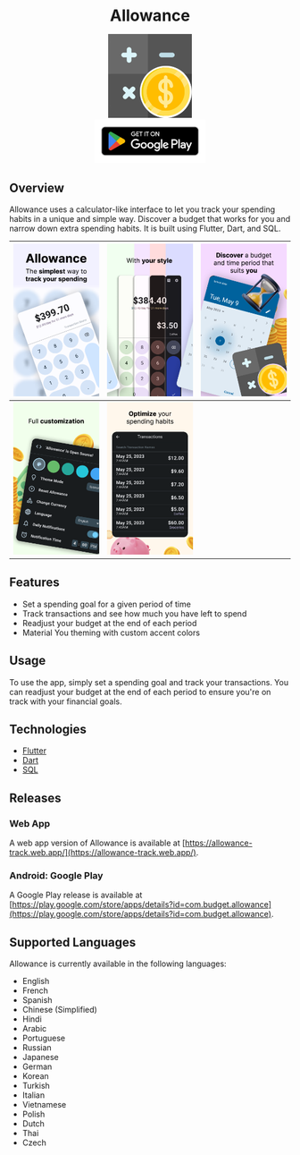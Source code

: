 <h1 align="center" style="font-size:28px; line-height:1"><b>Allowance</b></h1>

<a href="https://play.google.com/store/apps/details?id=com.budget.allowance">
  <div align="center">
    <img alt="Icon" src="promotional/icon.png" width="150px">
  </div>
</a>

<a href="https://play.google.com/store/apps/details?id=com.budget.allowance">
  <div align="center">
    <img alt="Google Play Badge" src="promotional/google-play-badge.png" width="200px">
  </div>
</a>

## Overview
Allowance uses a calculator-like interface to let you track your spending habits in a unique and simple way. Discover a budget that works for you and narrow down extra spending habits. It is built using Flutter, Dart, and SQL.


| ![Screenshot 1](promotional/Frame1.png) | ![Screenshot 2](promotional/Frame2.png) | ![Screenshot 3](promotional/Frame3.png) |
| ------------- | ------------- | ------------- |
| ![Screenshot 4](promotional/Frame4.png) | ![Screenshot 5](promotional/Frame5.png) |  |

## Features
- Set a spending goal for a given period of time
- Track transactions and see how much you have left to spend
- Readjust your budget at the end of each period
- Material You theming with custom accent colors

## Usage
To use the app, simply set a spending goal and track your transactions. You can readjust your budget at the end of each period to ensure you're on track with your financial goals.

## Technologies
* [Flutter](https://flutter.dev/)
* [Dart](https://dart.dev/)
* [SQL](https://drift.simonbinder.eu/)

## Releases
### Web App
A web app version of Allowance is available at [https://allowance-track.web.app/](https://allowance-track.web.app/).
### Android: Google Play
A Google Play release is available at [https://play.google.com/store/apps/details?id=com.budget.allowance](https://play.google.com/store/apps/details?id=com.budget.allowance).

## Supported Languages
Allowance is currently available in the following languages:

- English
- French
- Spanish
- Chinese (Simplified)
- Hindi
- Arabic
- Portuguese
- Russian
- Japanese
- German
- Korean
- Turkish
- Italian
- Vietnamese
- Polish
- Dutch
- Thai
- Czech
